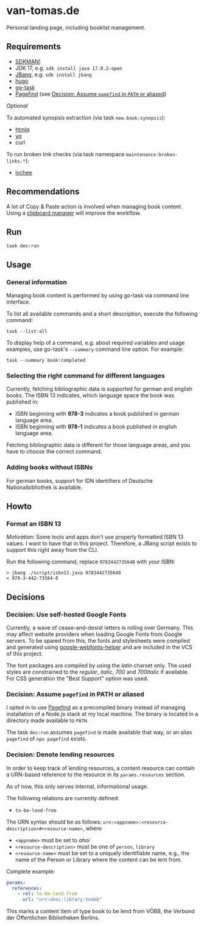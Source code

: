 # van-tomas.de

Personal landing page, including booklist management.

## Requirements

- [SDKMAN!](https://sdkman.io/)
- JDK 17, e.g. `sdk install java 17.0.2-open`
- [JBang](https://www.jbang.dev/), e.g. `sdk install jbang`
- [hugo](https://gohugo.io/installation/)
- [go-task](https://taskfile.dev/installation/)
- [Pagefind](https://pagefind.app/docs/installation/) (see [Decision: Assume `pagefind` in `PATH` or aliased](#decision-assume-pagefind-in-path-or-aliased))

_Optional_

To automated synopsis extraction (via task `new.book:synopsis`):

- [htmlq](https://github.com/mgdm/htmlq)
- [yq](https://github.com/mikefarah/yq)
- curl

To run broken link checks (via task namespace `maintenance:broken-links.*`):

- [lychee](https://lychee.cli.rs/)

## Recommendations

A lot of Copy & Paste action is involved when managing book content. Using a
[clipboard manager](https://github.com/p0deje/Maccy) will improve the workflow.

## Run

    task dev:run

## Usage

### General information

Managing book content is performed by using go-task via command line interface.

To list all available commands and a short description, execute the following
command:

    task --list-all

To display help of a command, e.g. about required variables and usage examples, 
use go-task's `--summary` command line option. For example:

    task --summary book:completed

### Selecting the right command for different languages

Currently, fetching bibliographic data is supported for german and english 
books. The ISBN 13 indicates, which language space the book was published in:

* ISBN beginning with **978-3** indicates a book published in german language area.
* ISBN beginning with **978-1** indicates a book published in english language area.

Fetching bibliographic data is different for those language areas, and you have 
to choose the correct command.

### Adding books without ISBNs

For german books, support for IDN identifiers of Deutsche Nationalbibliothek is
available.

## Howto

### Format an ISBN 13

_Motivation_: Some tools and apps don't use properly formatted ISBN 13 values.
I want to have that in this project. Therefore, a JBang script exists to
support this right away from the CLI.

Run the following command, replace `9783442735648` with _your_ ISBN:

```
> jbang ./script/isbn13.java 9783442735648
< 978-3-442-73564-8
```

## Decisions

### Decision: Use self-hosted Google Fonts

Currently, a wave of cease-and-desist letters is rolling over Germany. This may
affect website providers when loading Google Fonts from Google servers. To be
spared from this, the fonts and stylesheets were compiled and generated using
[google-webfonts-helper](https://gwfh.mranftl.com/fonts) and
are included in the VCS of this project.

The font packages are compiled by using the _latin_ charset only. The used
styles are constrained to the _regular_, _italic_, _700_ and _700italic_ if
available. For CSS generation the "Best Support" option was used.

### Decision: Assume `pagefind` in PATH or aliased

I opted in to use [Pagefind](https://pagefind.app/docs/installation/) as a 
precompiled binary instead of managing installation of a Node.js stack at my 
local machine. The binary is located in a directory made available to `PATH`. 

The task `dev:run` assumes `pagefind` is made available that way, or an alias 
`pagefind` of `npx pagefind` exists.

### Decision: Denote lending resources

In order to keep track of lending resources, a content resource can contain a
URN-based reference to the resource in its `params.resources` section.

As of now, this only serves internal, informational usage.

The following relations are currently defined:

* `to-be-lend-from`

The URN syntax should be as follows: `urn:<appname>:<resource-description>#<resource-name>`,
where:

* `<appname>` must be set to *ahoi*
* `<resource-description>` must be one of `person`, `library`
* `<resource-name>` must be set to a uniquely identifiable name, e.g., the name 
  of the Person or Library where the content can be lent from.

Complete example:

```yaml
params:
  references:
    - rel: to-be-lend-from
      url: "urn:ahoi:library:Voebb"
```

This marks a content item of type book to be lend from VÖBB, the Verbund der 
Öffentlichen Bibliotheken Berlins.